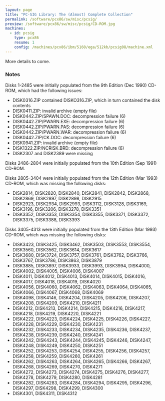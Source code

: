```yaml
---
layout: page
title: "PC-SIG Library: The (Almost) Complete Collection"
permalink: /software/pcx86/sw/misc/pcsig/
preview: /software/pcx86/sw/misc/pcsig/CD-ROM.jpg
machines:
  - id: pcsig
    type: pcx86
    resume: 1
    config: /machines/pcx86/ibm/5160/ega/512kb/pcsig08/machine.xml
---
```


More details to come.

### Notes

Disks 1-2485 were initially populated from the 9th Edition (Dec 1990) CD-ROM, which had the following issues:

  - DISK0316.ZIP contained DISKO316.ZIP, which in turn contained the disk contents
  - DISK0411.ZIP: invalid archive (empty file)
  - DISK0442.ZIP/SPAWN.DOC: decompression failure (6)
  - DISK0442.ZIP/PWARN.EXE: decompression failure (6)
  - DISK0442.ZIP/PWARN.PAS: decompression failure (6)
  - DISK0442.ZIP/PWARN.WAR: decompression failure (6)
  - DISK0442.ZIP/CK.DOC: decompression failure (6)
  - DISK0941.ZIP: invalid archive (empty file)
  - DISK1322.ZIP/NCRISK.BRD: decompression failure (6)
  - DISK2307 and DISK2389 were missing

Disks 2486-2804 were initially populated from the 10th Edition (Sep 1991) CD-ROM.

Disks 2805-3404 were initially populated from the 12th Edition (Mar 1993) CD-ROM, which was missing the following disks:

  - DISK2814, DISK2820, DISK2840, DISK2841, DISK2842, DISK2868, DISK2869, DISK2897, DISK2898, DISK2915
  - DISK2923, DISK2934, DISK2993, DISK3112, DISK3128, DISK3169, DISK3196, DISK3206, DISK3278, DISK3351
  - DISK3352, DISK3353, DISK3354, DISK3355, DISK3371, DISK3372, DISK3375, DISK3388, DISK3393

Disks 3405-4313 were initially populated from the 13th Edition (Mar 1993) CD-ROM, which was missing the following disks:

  - DISK3423, DISK3425, DISK3462, DISK3503, DISK3553, DISK3554, DISK3560, DISK3562, DISK3614, DISK3617
  - DISK3680, DISK3724, DISK3757, DISK3761, DISK3762, DISK3766, DISK3767, DISK3786, DISK3863, DISK3879
  - DISK3885, DISK3897, DISK3933, DISK3993, DISK3994, DISK4000, DISK4002, DISK4005, DISK4006, DISK4007
  - DISK4011, DISK4012, DISK4013, DISK4014, DISK4015, DISK4016, DISK4017, DISK4018, DISK4019, DISK4020
  - DISK4056, DISK4060, DISK4062, DISK4063, DISK4064, DISK4065, DISK4066, DISK4067, DISK4068, DISK4069
  - DISK4098, DISK4146, DISK4204, DISK4205, DISK4206, DISK4207, DISK4208, DISK4209, DISK4210, DISK4211
  - DISK4212, DISK4213, DISK4214, DISK4215, DISK4216, DISK4217, DISK4218, DISK4219, DISK4220, DISK4221
  - DISK4222, DISK4223, DISK4224, DISK4225, DISK4226, DISK4227, DISK4228, DISK4229, DISK4230, DISK4231
  - DISK4232, DISK4233, DISK4234, DISK4235, DISK4236, DISK4237, DISK4238, DISK4239, DISK4240, DISK4241
  - DISK4242, DISK4243, DISK4244, DISK4245, DISK4246, DISK4247, DISK4248, DISK4249, DISK4250, DISK4251
  - DISK4252, DISK4253, DISK4254, DISK4255, DISK4256, DISK4257, DISK4258, DISK4259, DISK4260, DISK4261
  - DISK4262, DISK4263, DISK4264, DISK4265, DISK4266, DISK4267, DISK4268, DISK4269, DISK4270, DISK4271
  - DISK4272, DISK4273, DISK4274, DISK4275, DISK4276, DISK4277, DISK4278, DISK4279, DISK4280, DISK4281
  - DISK4282, DISK4283, DISK4284, DISK4294, DISK4295, DISK4296, DISK4297, DISK4298, DISK4299, DISK4300
  - DISK4301, DISK4311, DISK4312
